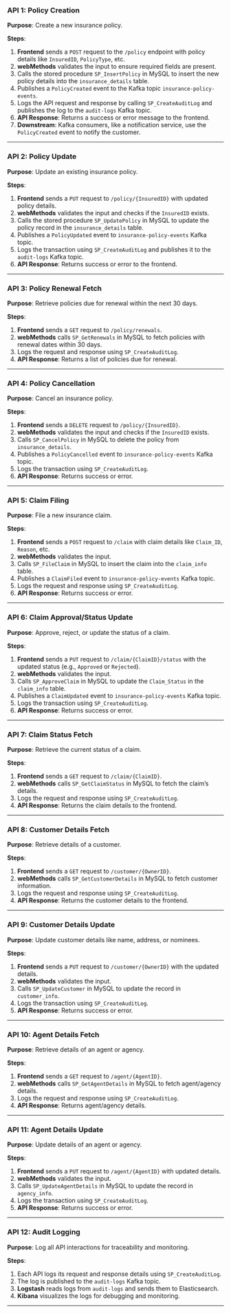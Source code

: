 ### **API 1: Policy Creation**
**Purpose**: Create a new insurance policy.

**Steps**:
1. **Frontend** sends a `POST` request to the `/policy` endpoint with policy details like `InsuredID`, `PolicyType`, etc.
2. **webMethods** validates the input to ensure required fields are present.
3. Calls the stored procedure `SP_InsertPolicy` in MySQL to insert the new policy details into the `insurance_details` table.
4. Publishes a `PolicyCreated` event to the Kafka topic `insurance-policy-events`.
5. Logs the API request and response by calling `SP_CreateAuditLog` and publishes the log to the `audit-logs` Kafka topic.
6. **API Response**: Returns a success or error message to the frontend.
7. **Downstream**: Kafka consumers, like a notification service, use the `PolicyCreated` event to notify the customer.

---

### **API 2: Policy Update**
**Purpose**: Update an existing insurance policy.

**Steps**:
1. **Frontend** sends a `PUT` request to `/policy/{InsuredID}` with updated policy details.
2. **webMethods** validates the input and checks if the `InsuredID` exists.
3. Calls the stored procedure `SP_UpdatePolicy` in MySQL to update the policy record in the `insurance_details` table.
4. Publishes a `PolicyUpdated` event to `insurance-policy-events` Kafka topic.
5. Logs the transaction using `SP_CreateAuditLog` and publishes it to the `audit-logs` Kafka topic.
6. **API Response**: Returns success or error to the frontend.

---

### **API 3: Policy Renewal Fetch**
**Purpose**: Retrieve policies due for renewal within the next 30 days.

**Steps**:
1. **Frontend** sends a `GET` request to `/policy/renewals`.
2. **webMethods** calls `SP_GetRenewals` in MySQL to fetch policies with renewal dates within 30 days.
3. Logs the request and response using `SP_CreateAuditLog`.
4. **API Response**: Returns a list of policies due for renewal.

---

### **API 4: Policy Cancellation**
**Purpose**: Cancel an insurance policy.

**Steps**:
1. **Frontend** sends a `DELETE` request to `/policy/{InsuredID}`.
2. **webMethods** validates the input and checks if the `InsuredID` exists.
3. Calls `SP_CancelPolicy` in MySQL to delete the policy from `insurance_details`.
4. Publishes a `PolicyCancelled` event to `insurance-policy-events` Kafka topic.
5. Logs the transaction using `SP_CreateAuditLog`.
6. **API Response**: Returns success or error.

---

### **API 5: Claim Filing**
**Purpose**: File a new insurance claim.

**Steps**:
1. **Frontend** sends a `POST` request to `/claim` with claim details like `Claim_ID`, `Reason`, etc.
2. **webMethods** validates the input.
3. Calls `SP_FileClaim` in MySQL to insert the claim into the `claim_info` table.
4. Publishes a `ClaimFiled` event to `insurance-policy-events` Kafka topic.
5. Logs the request and response using `SP_CreateAuditLog`.
6. **API Response**: Returns success or error.

---

### **API 6: Claim Approval/Status Update**
**Purpose**: Approve, reject, or update the status of a claim.

**Steps**:
1. **Frontend** sends a `PUT` request to `/claim/{ClaimID}/status` with the updated status (e.g., `Approved` or `Rejected`).
2. **webMethods** validates the input.
3. Calls `SP_ApproveClaim` in MySQL to update the `Claim_Status` in the `claim_info` table.
4. Publishes a `ClaimUpdated` event to `insurance-policy-events` Kafka topic.
5. Logs the transaction using `SP_CreateAuditLog`.
6. **API Response**: Returns success or error.

---

### **API 7: Claim Status Fetch**
**Purpose**: Retrieve the current status of a claim.

**Steps**:
1. **Frontend** sends a `GET` request to `/claim/{ClaimID}`.
2. **webMethods** calls `SP_GetClaimStatus` in MySQL to fetch the claim’s details.
3. Logs the request and response using `SP_CreateAuditLog`.
4. **API Response**: Returns the claim details to the frontend.

---

### **API 8: Customer Details Fetch**
**Purpose**: Retrieve details of a customer.

**Steps**:
1. **Frontend** sends a `GET` request to `/customer/{OwnerID}`.
2. **webMethods** calls `SP_GetCustomerDetails` in MySQL to fetch customer information.
3. Logs the request and response using `SP_CreateAuditLog`.
4. **API Response**: Returns the customer details to the frontend.

---

### **API 9: Customer Details Update**
**Purpose**: Update customer details like name, address, or nominees.

**Steps**:
1. **Frontend** sends a `PUT` request to `/customer/{OwnerID}` with the updated details.
2. **webMethods** validates the input.
3. Calls `SP_UpdateCustomer` in MySQL to update the record in `customer_info`.
4. Logs the transaction using `SP_CreateAuditLog`.
5. **API Response**: Returns success or error.

---

### **API 10: Agent Details Fetch**
**Purpose**: Retrieve details of an agent or agency.

**Steps**:
1. **Frontend** sends a `GET` request to `/agent/{AgentID}`.
2. **webMethods** calls `SP_GetAgentDetails` in MySQL to fetch agent/agency details.
3. Logs the request and response using `SP_CreateAuditLog`.
4. **API Response**: Returns agent/agency details.

---

### **API 11: Agent Details Update**
**Purpose**: Update details of an agent or agency.

**Steps**:
1. **Frontend** sends a `PUT` request to `/agent/{AgentID}` with updated details.
2. **webMethods** validates the input.
3. Calls `SP_UpdateAgentDetails` in MySQL to update the record in `agency_info`.
4. Logs the transaction using `SP_CreateAuditLog`.
5. **API Response**: Returns success or error.

---

### **API 12: Audit Logging**
**Purpose**: Log all API interactions for traceability and monitoring.

**Steps**:
1. Each API logs its request and response details using `SP_CreateAuditLog`.
2. The log is published to the `audit-logs` Kafka topic.
3. **Logstash** reads logs from `audit-logs` and sends them to Elasticsearch.
4. **Kibana** visualizes the logs for debugging and monitoring.

---
